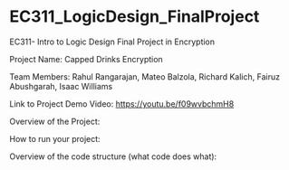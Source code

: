 # EC311_LogicDesign_FinalProject
EC311- Intro to Logic Design Final Project in Encryption


Project Name:
    Capped Drinks Encryption

Team Members:
    Rahul Rangarajan, 
    Mateo Balzola, 
    Richard Kalich, 
    Fairuz Abushgarah, 
    Isaac Williams

Link to Project Demo Video: https://youtu.be/f09wvbchmH8


Overview of the Project:


How to run your project:


Overview of the code structure (what code does what):

